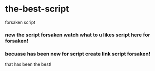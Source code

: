 # the-best-script
forsaken script
### new the script forsaken watch what to u likes script here for forsaken!
### becuase has been new for script create link script forsaken!
that has been the best!
